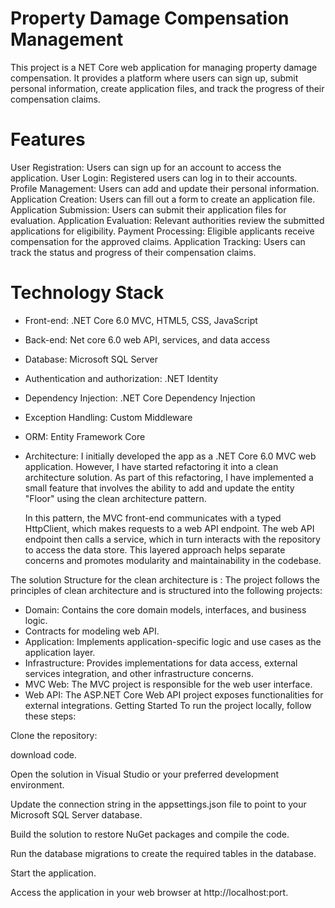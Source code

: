 # Property Damage Compensation Management
This project is a NET Core web application for managing property damage compensation. It provides a platform where users can sign up, 
submit personal information, create application files, and track the progress of their compensation claims.

# Features
User Registration: Users can sign up for an account to access the application.
User Login: Registered users can log in to their accounts.
Profile Management: Users can add and update their personal information.
Application Creation: Users can fill out a form to create an application file.
Application Submission: Users can submit their application files for evaluation.
Application Evaluation: Relevant authorities review the submitted applications for eligibility.
Payment Processing: Eligible applicants receive compensation for the approved claims.
Application Tracking: Users can track the status and progress of their compensation claims.

# Technology Stack
- Front-end:  .NET Core 6.0 MVC, HTML5, CSS, JavaScript
- Back-end: Net core 6.0 web API, services, and data access
- Database: Microsoft SQL Server
- Authentication and authorization: .NET Identity
- Dependency Injection: .NET Core Dependency Injection
- Exception Handling: Custom Middleware
- ORM: Entity Framework Core
- Architecture: I initially developed the app as a .NET Core 6.0 MVC web application. However, I have started refactoring it into a clean architecture solution. As part of this refactoring, I have implemented a small feature that involves the ability to add and update the entity "Floor" using the clean architecture pattern.

  In this pattern, the MVC front-end communicates with a typed HttpClient, which makes requests to a web API endpoint. The web API endpoint then calls a service, which in turn interacts with the repository to access the data store. This layered approach helps separate concerns and promotes modularity and maintainability in the codebase.
 
The solution Structure for the clean architecture is :
The project follows the principles of clean architecture and is structured into the following projects:
  * Domain: Contains the core domain models, interfaces, and business logic.
  * Contracts for modeling  web API.
  * Application: Implements application-specific logic and use cases as the application layer.
  * Infrastructure: Provides implementations for data access, external services integration, and other infrastructure concerns.
  * MVC Web: The MVC project is responsible for the web user interface.
  * Web API: The ASP.NET Core Web API project exposes functionalities for external integrations.
Getting Started
To run the project locally, follow these steps:

Clone the repository:

download code.

Open the solution in Visual Studio or your preferred development environment.

Update the connection string in the appsettings.json file to point to your Microsoft SQL Server database.

Build the solution to restore NuGet packages and compile the code.

Run the database migrations to create the required tables in the database.

Start the application.

Access the application in your web browser at http://localhost:port.






